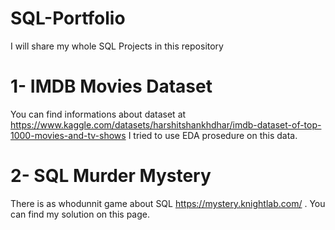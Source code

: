 # SQL-Portfolio
I will share my whole SQL Projects in this repository
  # 1-  IMDB Movies Dataset
  You can find informations about dataset at https://www.kaggle.com/datasets/harshitshankhdhar/imdb-dataset-of-top-1000-movies-and-tv-shows
  I tried to use EDA prosedure on this data.
# 2-  SQL Murder Mystery
There is as whodunnit game about SQL https://mystery.knightlab.com/ . You can find my solution on this page.
